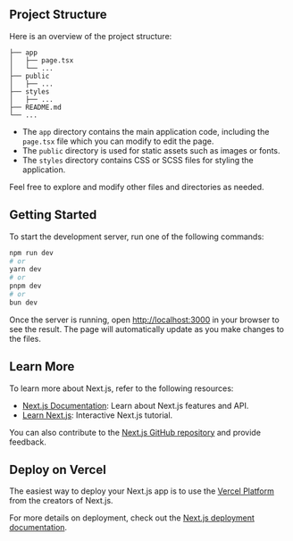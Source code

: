 ## Project Structure

Here is an overview of the project structure:

```
├── app
│   ├── page.tsx
│   └── ...
├── public
│   ├── ...
├── styles
│   ├── ...
├── README.md
└── ...
```

- The `app` directory contains the main application code, including the `page.tsx` file which you can modify to edit the page.
- The `public` directory is used for static assets such as images or fonts.
- The `styles` directory contains CSS or SCSS files for styling the application.

Feel free to explore and modify other files and directories as needed.

## Getting Started

To start the development server, run one of the following commands:

```bash
npm run dev
# or
yarn dev
# or
pnpm dev
# or
bun dev
```

Once the server is running, open [http://localhost:3000](http://localhost:3000) in your browser to see the result. The page will automatically update as you make changes to the files.

## Learn More

To learn more about Next.js, refer to the following resources:

- [Next.js Documentation](https://nextjs.org/docs): Learn about Next.js features and API.
- [Learn Next.js](https://nextjs.org/learn): Interactive Next.js tutorial.

You can also contribute to the [Next.js GitHub repository](https://github.com/vercel/next.js/) and provide feedback.

## Deploy on Vercel

The easiest way to deploy your Next.js app is to use the [Vercel Platform](https://vercel.com/new?utm_medium=default-template&filter=next.js&utm_source=create-next-app&utm_campaign=create-next-app-readme) from the creators of Next.js.

For more details on deployment, check out the [Next.js deployment documentation](https://nextjs.org/docs/deployment).
